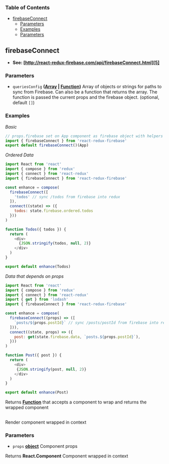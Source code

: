 <!-- Generated by documentation.js. Update this documentation by updating the source code. -->

### Table of Contents

-   [firebaseConnect][1]
    -   [Parameters][2]
    -   [Examples][3]
    -   [Parameters][4]

## firebaseConnect

-   **See: [http://react-redux-firebase.com/api/firebaseConnect.html][5]**

### Parameters

-   `queriesConfig` **([Array][6] \| [Function][7])** Array of objects or strings for paths to sync
    from Firebase. Can also be a function that returns the array. The function
    is passed the current props and the firebase object. (optional, default `[]`)

### Examples

_Basic_

```javascript
// props.firebase set on App component as firebase object with helpers
import { firebaseConnect } from 'react-redux-firebase'
export default firebaseConnect()(App)
```

_Ordered Data_

```javascript
import React from 'react'
import { compose } from 'redux'
import { connect } from 'react-redux'
import { firebaseConnect } from 'react-redux-firebase'

const enhance = compose(
  firebaseConnect([
    'todos' // sync /todos from firebase into redux
  ]),
  connect((state) => ({
    todos: state.firebase.ordered.todos
  }))
)

function Todos({ todos }) {
  return (
    <div>
      {JSON.stringify(todos, null, 2)}
    </div>
  )
}

export default enhance(Todos)
```

_Data that depends on props_

```javascript
import React from 'react'
import { compose } from 'redux'
import { connect } from 'react-redux'
import { get } from 'lodash'
import { firebaseConnect } from 'react-redux-firebase'

const enhance = compose(
  firebaseConnect((props) => ([
    `posts/${props.postId}` // sync /posts/postId from firebase into redux
  ])),
  connect((state, props) => ({
    post: get(state.firebase.data, `posts.${props.postId}`),
  }))
)

function Post({ post }) {
  return (
    <div>
     {JSON.stringify(post, null, 2)}
    </div>
  )
}

export default enhance(Post)
```

Returns **[Function][7]** that accepts a component to wrap and returns the wrapped component

## 

Render component wrapped in context

### Parameters

-   `props` **[object][8]** Component props

Returns **React.Component** Component wrapped in context

[1]: #firebaseconnect

[2]: #parameters

[3]: #examples

[4]: #parameters-1

[5]: http://react-redux-firebase.com/api/firebaseConnect.html

[6]: https://developer.mozilla.org/docs/Web/JavaScript/Reference/Global_Objects/Array

[7]: https://developer.mozilla.org/docs/Web/JavaScript/Reference/Statements/function

[8]: https://developer.mozilla.org/docs/Web/JavaScript/Reference/Global_Objects/Object
